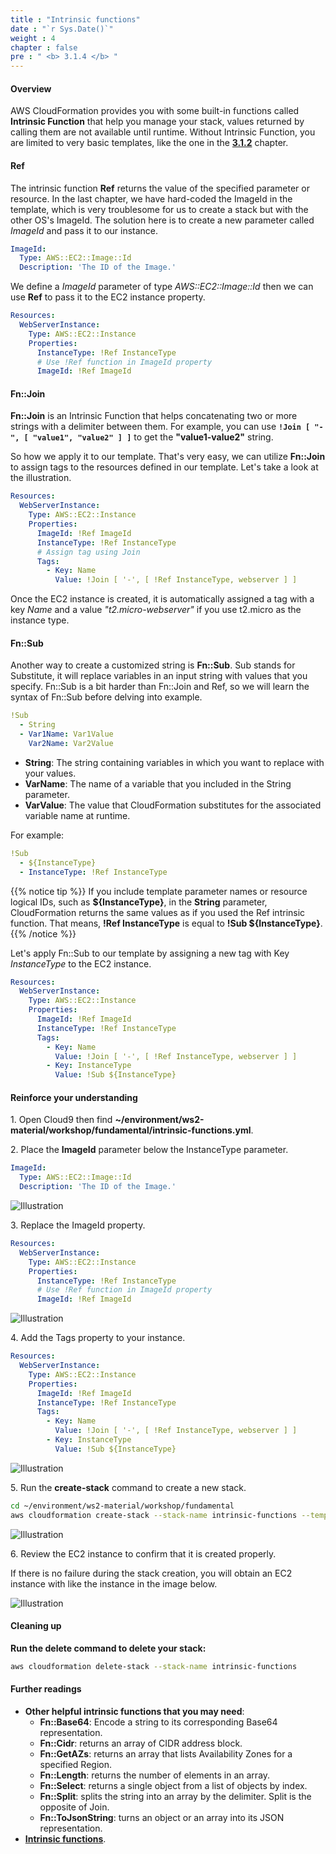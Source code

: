 ```yaml
---
title : "Intrinsic functions"
date : "`r Sys.Date()`"
weight : 4
chapter : false
pre : " <b> 3.1.4 </b> "
---
```


#### Overview

AWS CloudFormation provides you with some built-in functions called **Intrinsic Function** that help you manage your stack, values returned by calling them are not available until runtime. Without Intrinsic Function, you are limited to very basic templates, like the one in the **[3.1.2](/3-CloudFormation/3.1-Fundamental/3.1.2-SimpleStack)** chapter.

#### Ref

The intrinsic function **Ref** returns the value of the specified parameter or resource. In the last chapter, we have hard-coded the ImageId in the template, which is very troublesome for us to create a stack but with the other OS's ImageId. The solution here is to create a new parameter called *ImageId* and pass it to our instance.

```yaml
ImageId:
  Type: AWS::EC2::Image::Id
  Description: 'The ID of the Image.'
```

We define a *ImageId* parameter of type *AWS::EC2::Image::Id* then we can use **Ref** to pass it to the EC2 instance property.

```yaml
Resources:
  WebServerInstance:
    Type: AWS::EC2::Instance
    Properties:
      InstanceType: !Ref InstanceType
      # Use !Ref function in ImageId property
      ImageId: !Ref ImageId
```

#### Fn::Join

**Fn::Join** is an Intrinsic Function that helps concatenating two or more strings with a delimiter between them. For example, you can use **`!Join [ "-", [ "value1", "value2" ] ]`** to get the **"value1-value2"** string.

So how we apply it to our template. That's very easy, we can utilize **Fn::Join** to assign tags to the resources defined in our template. Let's take a look at the illustration. 

```yaml
Resources:
  WebServerInstance:
    Type: AWS::EC2::Instance
    Properties:
      ImageId: !Ref ImageId
      InstanceType: !Ref InstanceType
      # Assign tag using Join
      Tags:
        - Key: Name
          Value: !Join [ '-', [ !Ref InstanceType, webserver ] ]
```

Once the EC2 instance is created, it is automatically assigned a tag with a key *Name* and a value *"t2.micro-webserver"* if you use t2.micro as the instance type.

#### Fn::Sub

Another way to create a customized string is **Fn::Sub**. Sub stands for Substitute, it will replace variables in an input string with values that you specify. Fn::Sub is a bit harder than Fn::Join and Ref, so we will learn the syntax of Fn::Sub before delving into example.

```yaml
!Sub
  - String
  - Var1Name: Var1Value
    Var2Name: Var2Value
```
* **String**: The string containing variables in which you want to replace with your values.
* **VarName**: The name of a variable that you included in the String parameter.
* **VarValue**: The value that CloudFormation substitutes for the associated variable name at runtime.
  
For example:

```yaml
!Sub
  - ${InstanceType}
  - InstanceType: !Ref InstanceType
```
  
{{% notice tip %}}
If you include template parameter names or resource logical IDs, such as **${InstanceType}**, in the **String** parameter, CloudFormation returns the same values as if you used the Ref intrinsic function. That means, **!Ref InstanceType** is equal to **!Sub ${InstanceType}**.
{{% /notice %}}

Let's apply Fn::Sub to our template by assigning a new tag with Key *InstanceType* to the EC2 instance.

```yaml
Resources:
  WebServerInstance:
    Type: AWS::EC2::Instance
    Properties:
      ImageId: !Ref ImageId
      InstanceType: !Ref InstanceType
      Tags:
        - Key: Name
          Value: !Join [ '-', [ !Ref InstanceType, webserver ] ]
        - Key: InstanceType
          Value: !Sub ${InstanceType}
```

#### Reinforce your understanding

1\. Open Cloud9 then find **~/environment/ws2-material/workshop/fundamental/intrinsic-functions.yml**.

2\. Place the **ImageId** parameter below the InstanceType parameter.

```yaml
ImageId:
  Type: AWS::EC2::Image::Id
  Description: 'The ID of the Image.'
```

![Illustration](/images/3.1.4-IntrinsicFunctions/1.png)

3\. Replace the ImageId property.

```yaml
Resources:
  WebServerInstance:
    Type: AWS::EC2::Instance
    Properties:
      InstanceType: !Ref InstanceType
      # Use !Ref function in ImageId property
      ImageId: !Ref ImageId
```

![Illustration](/images/3.1.4-IntrinsicFunctions/2.png)

4\. Add the Tags property to your instance.

```yaml
Resources:
  WebServerInstance:
    Type: AWS::EC2::Instance
    Properties:
      ImageId: !Ref ImageId
      InstanceType: !Ref InstanceType
      Tags:
        - Key: Name
          Value: !Join [ '-', [ !Ref InstanceType, webserver ] ]
        - Key: InstanceType
          Value: !Sub ${InstanceType}
```

![Illustration](/images/3.1.4-IntrinsicFunctions/3.png)

5\. Run the **create-stack** command to create a new stack.

```bash
cd ~/environment/ws2-material/workshop/fundamental
aws cloudformation create-stack --stack-name intrinsic-functions --template-body file://intrinsic-functions.yml --parameters ParameterKey=ImageId,ParameterValue="Replace with your ImageId"
```

![Illustration](/images/3.1.4-IntrinsicFunctions/4.png)

6\. Review the EC2 instance to confirm that it is created properly.

If there is no failure during the stack creation, you will obtain an EC2 instance with like the instance in the image below.

![Illustration](/images/3.1.4-IntrinsicFunctions/5.png)

#### Cleaning up

**Run the delete command to delete your stack:**

```bash
aws cloudformation delete-stack --stack-name intrinsic-functions
```

#### Further readings

* **Other helpful intrinsic functions that you may need**:
  * **Fn::Base64**: Encode a string to its corresponding Base64 representation.
  * **Fn::Cidr**: returns an array of CIDR address block.
  * **Fn::GetAZs**: returns an array that lists Availability Zones for a specified Region.
  * **Fn::Length**: returns the number of elements in an array.
  * **Fn::Select**: returns a single object from a list of objects by index.
  * **Fn::Split**: splits the string into an array by the delimiter. Split is the opposite of Join.
  * **Fn::ToJsonString**: turns an object or an array into its JSON representation.
* **[Intrinsic functions](https://docs.aws.amazon.com/AWSCloudFormation/latest/UserGuide/intrinsic-function-reference.html)**.